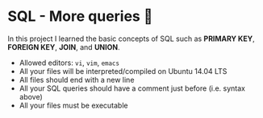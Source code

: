 # SQL - More queries :bookmark_tabs:


In this project I learned the basic concepts of SQL such as **PRIMARY KEY**, **FOREIGN KEY**, **JOIN**, and **UNION**.


* Allowed editors: ```vi```, ```vim```, ```emacs```
* All your files will be interpreted/compiled on Ubuntu 14.04 LTS
* All files should end with a new line
* All your SQL queries should have a comment just before (i.e. syntax above)
* All your files must be executable

